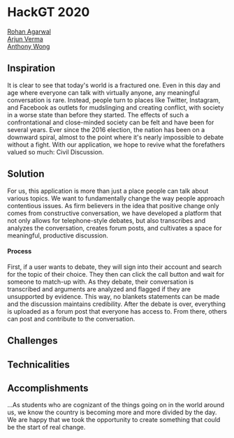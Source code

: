 # HackGT 2020
[Rohan Agarwal](https://github.com/roaga)\
[Arjun Verma](https://github.com/arjun11verma)\
[Anthony Wong](https://github.com/afxwong)
## Inspiration
It is clear to see that today's world is a fractured one. Even in this day and age where everyone can talk with virtually anyone, any meaningful conversation is rare. Instead, people turn to places like Twitter, Instagram, and Facebook as outlets for mudslinging and creating conflict, with society in a worse state than before they started. The effects of such a confrontational and close-minded society can be felt and have been for several years. Ever since the 2016 election, the nation has been on a downward spiral, almost to the point where it's nearly impossible to debate without a fight. With our application, we hope to revive what the forefathers valued so much: Civil Discussion.
## Solution
For us, this application is more than just a place people can talk about various topics. We want to fundamentally change the way people approach contentious issues. As firm believers in the idea that positive change only comes from constructive conversation, we have developed a platform that not only allows for telephone-style debates, but also transcribes and analyzes the conversation, creates forum posts, and cultivates a space for meaningful, productive discussion.
#### Process
First, if a user wants to debate, they will sign into their account and search for the topic of their choice. They then can click the call button and wait for someone to match-up with. As they debate, their conversation is transcribed and arguments are analyzed and flagged if they are unsupported by evidence. This way, no blankets statements can be made and the discussion maintains credibility. After the debate is over, everything is uploaded as a forum post that everyone has access to. From there, others can post and contribute to the conversation.
## Challenges

## Technicalities

## Accomplishments
...As students who are cognizant of the things going on in the world around us, we know the country is becoming more and more divided by the day. We are happy that we took the opportunity to create something that could be the start of real change.
